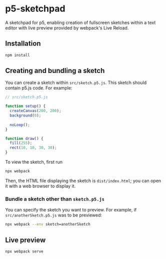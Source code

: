 # p5-sketchpad

A sketchpad for p5, enabling creation of fullscreen sketches within a text editor with live preview provided by webpack's Live Reload.

## Installation 

```sh
npm install
```

## Creating and bundling a sketch

You can create a sketch within `src/sketch.p5.js`. This sketch should contain p5.js code. For example:

``` js
// src/sketch.p5.js

function setup() {
  createCanvas(200, 200);
  background(0);
  
  noLoop();
}

function draw() {
  fill(255);
  rect(10, 10, 30, 30);
}
```

To view the sketch, first run

``` sh
npx webpack
```

Then, the HTML file displaying the sketch is `dist/index.html`; you can open it with a web browser to display it.

### Bundle a sketch other than `sketch.p5.js`

You can specify the sketch you want to preview. For example, if `src/anotherSketch.p5.js` was to be previewed:

``` sh
npx webpack --env sketch=anotherSketch
```

## Live preview

```sh
npx webpack serve
```
